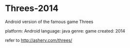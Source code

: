 # Threes-2014
Android version of the famous game Threes

platform: Android
language: java
genre: game
created: 2014

refer to http://asherv.com/threes/
